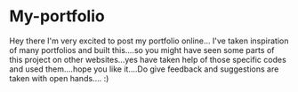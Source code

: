 # My-portfolio
Hey there I'm very excited to post my portfolio online... I've taken inspiration of many portfolios and built this....so you might have seen some parts of this project on other websites...yes have taken help of those specific codes and used them....hope you like it....Do give feedback and suggestions are taken with open hands.... :)
